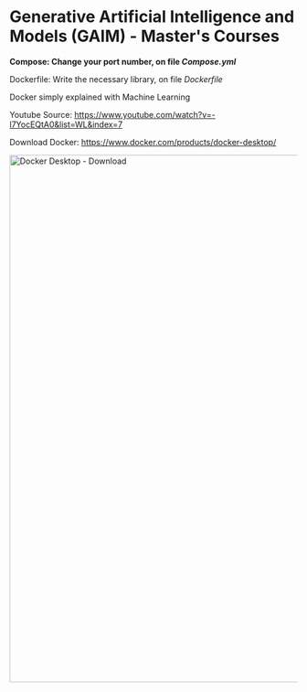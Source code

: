 # Generative Artificial Intelligence and Models (GAIM) - Master's Courses

**Compose: Change your port number, on file _Compose.yml_**

Dockerfile: Write the necessary library, on file _Dockerfile_
  
Docker simply explained with Machine Learning

Youtube Source: https://www.youtube.com/watch?v=-l7YocEQtA0&list=WL&index=7

Download Docker: https://www.docker.com/products/docker-desktop/

<img width="923" alt="Docker Desktop - Download" src="https://github.com/user-attachments/assets/074bbe50-51c6-4a58-ab1d-d02fb83409a9">
